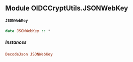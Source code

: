 ## Module OIDCCryptUtils.JSONWebKey

#### `JSONWebKey`

``` purescript
data JSONWebKey :: *
```

##### Instances
``` purescript
DecodeJson JSONWebKey
```


